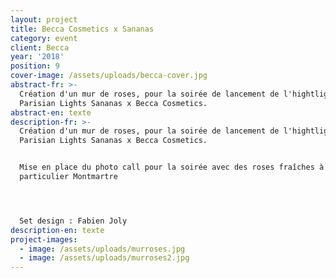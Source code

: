 ```yaml
---
layout: project
title: Becca Cosmetics x Sananas
category: event
client: Becca
year: '2018'
position: 9
cover-image: /assets/uploads/becca-cover.jpg
abstract-fr: >-
  Création d'un mur de roses, pour la soirée de lancement de l'hightlighter
  Parisian Lights Sananas x Becca Cosmetics.
abstract-en: texte
description-fr: >-
  Création d'un mur de roses, pour la soirée de lancement de l'hightlighter
  Parisian Lights Sananas x Becca Cosmetics.


  Mise en place du photo call pour la soirée avec des roses fraîches à l'hôtel
  particulier Montmartre




  Set design : Fabien Joly
description-en: texte
project-images:
  - image: /assets/uploads/murroses.jpg
  - image: /assets/uploads/murroses2.jpg
---
```



